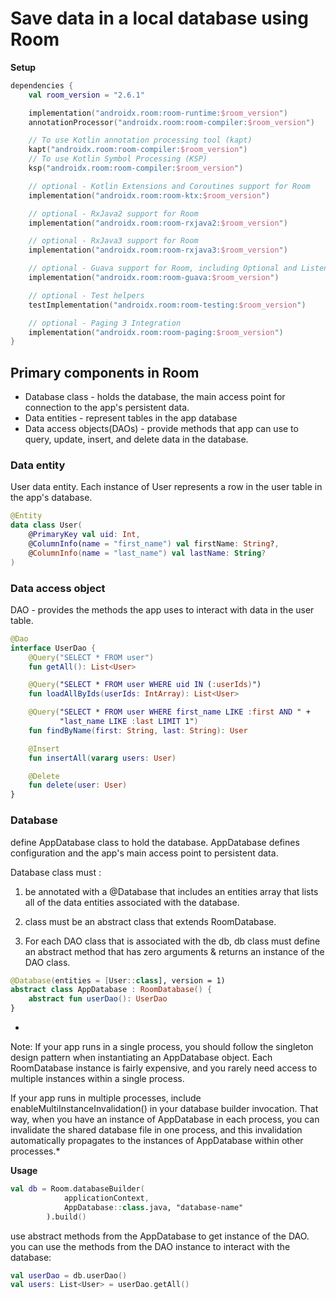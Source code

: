 # **Save data in a local database using Room**
**Setup**

```kotlin
dependencies {
    val room_version = "2.6.1"

    implementation("androidx.room:room-runtime:$room_version")
    annotationProcessor("androidx.room:room-compiler:$room_version")

    // To use Kotlin annotation processing tool (kapt)
    kapt("androidx.room:room-compiler:$room_version")
    // To use Kotlin Symbol Processing (KSP)
    ksp("androidx.room:room-compiler:$room_version")

    // optional - Kotlin Extensions and Coroutines support for Room
    implementation("androidx.room:room-ktx:$room_version")

    // optional - RxJava2 support for Room
    implementation("androidx.room:room-rxjava2:$room_version")

    // optional - RxJava3 support for Room
    implementation("androidx.room:room-rxjava3:$room_version")

    // optional - Guava support for Room, including Optional and ListenableFuture
    implementation("androidx.room:room-guava:$room_version")

    // optional - Test helpers
    testImplementation("androidx.room:room-testing:$room_version")

    // optional - Paging 3 Integration
    implementation("androidx.room:room-paging:$room_version")
}
```

## **Primary components in Room**
* Database class - holds the database, the main access point for connection to the app's persistent data.
* Data entities - represent tables in the app database
* Data access objects(DAOs) - provide methods that app can use to query, update, insert, and delete data in the database.

### **Data entity**
User data entity. Each instance of User represents a row in the user table in the app's database.

```kotlin
@Entity
data class User(
    @PrimaryKey val uid: Int,
    @ColumnInfo(name = "first_name") val firstName: String?,
    @ColumnInfo(name = "last_name") val lastName: String?
)
```

### **Data access object**
DAO - provides the methods the app uses to interact with data in the user table.

```kotlin
@Dao
interface UserDao {
    @Query("SELECT * FROM user")
    fun getAll(): List<User>

    @Query("SELECT * FROM user WHERE uid IN (:userIds)")
    fun loadAllByIds(userIds: IntArray): List<User>

    @Query("SELECT * FROM user WHERE first_name LIKE :first AND " +
           "last_name LIKE :last LIMIT 1")
    fun findByName(first: String, last: String): User

    @Insert
    fun insertAll(vararg users: User)

    @Delete
    fun delete(user: User)
}
```

### **Database**
define AppDatabase class to hold the database.
AppDatabase defines configuration and the app's main access point to persistent data.

Database class must :
1. be annotated with a @Database that includes an entities array that lists all of the data entities associated with the database.

2. class must be an abstract class that extends RoomDatabase.

3. For each DAO class that is associated with the db, db class must define an abstract method that has zero arguments & returns an instance of the DAO class.

```kotlin
@Database(entities = [User::class], version = 1)
abstract class AppDatabase : RoomDatabase() {
    abstract fun userDao(): UserDao
}
```



*
Note: If your app runs in a single process, you should follow the singleton design pattern when instantiating an AppDatabase object. Each RoomDatabase instance is fairly expensive, and you rarely need access to multiple instances within a single process.

If your app runs in multiple processes, include enableMultiInstanceInvalidation() in your database builder invocation. That way, when you have an instance of AppDatabase in each process, you can invalidate the shared database file in one process, and this invalidation automatically propagates to the instances of AppDatabase within other processes.*


**Usage**

```kotlin
val db = Room.databaseBuilder(
            applicationContext,
            AppDatabase::class.java, "database-name"
        ).build()
```

use abstract methods from the AppDatabase to get instance of the DAO. you can use the methods from the DAO instance to interact with the database:

```kotlin
val userDao = db.userDao()
val users: List<User> = userDao.getAll()
```

